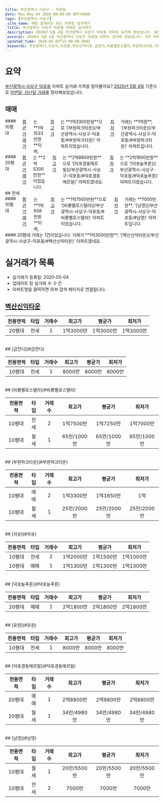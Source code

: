 ```yaml
---
title: 부산광역시 사상구 - 덕포동
date: Mon May 04 2020 00:00:00 GMT+0900
tags: [부산광역시-사상구]
_site_name: 매일 업데이트 되는 아파트 실거래가
_title: 부산광역시 사상구 덕포동 아파트 실거래가
_description: 2020년 5월 4일 부산광역시 사상구 덕포동 아파트 실거래 정보입니다. 9건 아파트 정보가 있습니다.
_excerpt: 2020년 5월 4일 부산광역시 사상구 덕포동 아파트 실거래 정보입니다. 9건 아파트 정보가 있습니다.
_updated_time: 2020-05-03T15:00:00.000Z
_keywords: 부산광역시,사상구,덕포동,벽산신익타운,금잔디,비룡벨로스텔라,부원파크타운,자유,덕포늘푸른,유원,덕포경동메르빌,남영
---
```





# 요약
<ins>부산광역시 사상구 덕포동</ins> 아파트 실거래 가격을 알아볼까요? <ins>2020년 5월 4일</ins> 기준으로 <ins>이번달, 지난달 거래</ins>를 정리해보았습니다.

## 매매
<div class="container">
<div class="six columns" markdown="1">
#### 10평대
<ins>평균 거래가</ins>는 **1억1533만원**이며, <ins>최고가</ins>는 **1억3300만원**으로 '[부원파크타운](/부산광역시-사상구-덕포동/#부원파크타운)' 아파트이었습니다. <ins>최저가</ins> 거래는 **1억원**, '[부원파크타운](/부산광역시-사상구-덕포동/#부원파크타운)' 아파트입니다.
</div>
<div class="six columns" markdown="1">
#### 20평대
<ins>평균 거래가</ins>는 **2억5300만원**이었습니다. <ins>최고가</ins>는 **2억8800만원**으로 '[덕포경동메르빌](/부산광역시-사상구-덕포동/#덕포경동메르빌)' 아파트였네요. <ins>최저가</ins>는 **2억1800만원**으로 '[덕포늘푸른](/부산광역시-사상구-덕포동/#덕포늘푸른)' 아파트이었습니다.
</div>
</div>
## 전세
<div class="container">
<div class="six columns" markdown="1">
#### 10평대
<ins>평균 거래가</ins>는 **1억938만원**이며, <ins>최고가</ins>는 **1억7500만원**으로 '[비룡벨로스텔라](/부산광역시-사상구-덕포동/#비룡벨로스텔라)' 아파트이었습니다. <ins>최저가</ins> 거래는 **7000만원**, '[남영](/부산광역시-사상구-덕포동/#남영)' 아파트입니다.
</div>
<div class="six columns" markdown="1">
#### 20평대
거래는 1건이었습니다. 거래가 **1억3000만원**, '[벽산신익타운](/부산광역시-사상구-덕포동/#벽산신익타운)' 아파트였네요.
</div>
</div>



# 실거래가 목록
- 실거래가 등록일: 2020-05-04
- 업데이트 된 실거래 수: 0 건
- 아파트명을 클릭하면 외부 검색 페이지로 연결됩니다.

## [벽산신익타운](#벽산신익타운)

|전용면적|타입|거래수|최고가|평균가|최저가|
|:---:|:---:|:---:|:---:|:---:|:---:|
|20평대|<span class="deal-type-2">전세</span>|1|1억3000만|1억3000만|1억3000만|

<br/>
## [금잔디](#금잔디)

|전용면적|타입|거래수|최고가|평균가|최저가|
|:---:|:---:|:---:|:---:|:---:|:---:|
|10평대|<span class="deal-type-2">전세</span>|1|8000만|8000만|8000만|

<br/>
## [비룡벨로스텔라](#비룡벨로스텔라)

|전용면적|타입|거래수|최고가|평균가|최저가|
|:---:|:---:|:---:|:---:|:---:|:---:|
|10평대|<span class="deal-type-2">전세</span>|2|1억7500만|1억7250만|1억7000만|
|10평대|<span class="deal-type-3">월세</span>|1|65만/1000만|65만/1000만|65만/1000만|

<br/>
## [부원파크타운](#부원파크타운)

|전용면적|타입|거래수|최고가|평균가|최저가|
|:---:|:---:|:---:|:---:|:---:|:---:|
|10평대|<span class="deal-type-1">매매</span>|2|1억3300만|1억1650만|1억|
|10평대|<span class="deal-type-3">월세</span>|1|25만/2000만|25만/2000만|25만/2000만|

<br/>
## [자유](#자유)

|전용면적|타입|거래수|최고가|평균가|최저가|
|:---:|:---:|:---:|:---:|:---:|:---:|
|10평대|<span class="deal-type-2">전세</span>|2|1억2000만|1억1500만|1억1000만|
|10평대|<span class="deal-type-1">매매</span>|1|1억1300만|1억1300만|1억1300만|

<br/>
## [덕포늘푸른](#덕포늘푸른)

|전용면적|타입|거래수|최고가|평균가|최저가|
|:---:|:---:|:---:|:---:|:---:|:---:|
|20평대|<span class="deal-type-1">매매</span>|1|2억1800만|2억1800만|2억1800만|

<br/>
## [유원](#유원)

|전용면적|타입|거래수|최고가|평균가|최저가|
|:---:|:---:|:---:|:---:|:---:|:---:|
|10평대|<span class="deal-type-2">전세</span>|1|8000만|8000만|8000만|

<br/>
## [덕포경동메르빌](#덕포경동메르빌)

|전용면적|타입|거래수|최고가|평균가|최저가|
|:---:|:---:|:---:|:---:|:---:|:---:|
|20평대|<span class="deal-type-1">매매</span>|1|2억8800만|2억8800만|2억8800만|
|20평대|<span class="deal-type-3">월세</span>|1|34만/4980만|34만/4980만|34만/4980만|

<br/>
## [남영](#남영)

|전용면적|타입|거래수|최고가|평균가|최저가|
|:---:|:---:|:---:|:---:|:---:|:---:|
|10평대|<span class="deal-type-3">월세</span>|1|20만/5500만|20만/5500만|20만/5500만|
|10평대|<span class="deal-type-2">전세</span>|2|7000만|7000만|7000만|

<br/>



